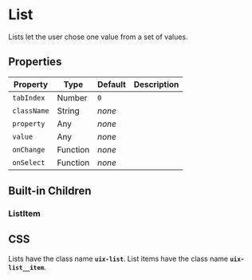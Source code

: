 # List

Lists let the user chose one value from a set of values.

## Properties

Property | Type | Default | Description
-------- | ---- | ------- | -----------
`tabIndex` | Number | `0` | 
`className` | String | _none_ |
`property` | Any | _none_ |
`value` | Any | _none_ |
`onChange` | Function | _none_ |
`onSelect` | Function | _none_ |

## Built-in Children

### ListItem

## CSS

Lists have the class name __`uix-list`__. List items have the class name __`uix-list__item`__.

